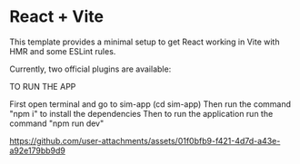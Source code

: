 # React + Vite

This template provides a minimal setup to get React working in Vite with HMR and some ESLint rules.

Currently, two official plugins are available:

TO RUN THE APP

First open terminal and go to sim-app (cd sim-app)
Then run the command "npm i" to install the dependencies
Then to run the application run the command "npm run dev"



https://github.com/user-attachments/assets/01f0bfb9-f421-4d7d-a43e-a92e179bb9d9

